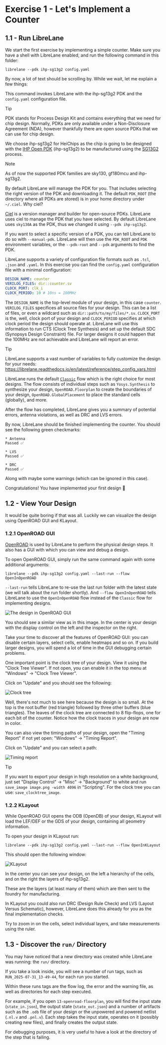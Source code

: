 # Exercise 1 - Let's Implement a Counter

## 1.1 - Run LibreLane

We start the first exercise by implementing a simple counter. Make sure you have a shell with LibreLane enabled, and run the following command in this folder:

```
librelane --pdk ihp-sg13g2 config.yaml
```

By now, a lot of text should be scrolling by. While we wait, let me explain a few things:

This command invokes LibreLane with the ihp-sg13g2 PDK and the `config.yaml` configuration file.

> [!TIP]
> PDK stands for Process Design Kit and contains everything that we need for chip design.
> Normally, PDKs are only available under a Non-Disclosure Agreement (NDA), however thankfully there are open source PDKs that we can use for chip design.

We choose ihp-sg13g2 for HeiChips as the chip is going to be designed with the [IHP Open PDK](https://github.com/IHP-GmbH/IHP-Open-PDK) (ihp-sg13g2) to be manufactured using the [SG13G2](https://www.ihp-microelectronics.com/de/leistungen/forschungs-und-prototyping-service/mpw-prototyping-service/sigec-bicmos-technologien) process.

> [!NOTE]
> As of now the supported PDK families are sky130, gf180mcu and ihp-sg13g2.

By default LibreLane will manage the PDK for you. That includes selecting the right version of the PDK and downloading it. The default `PDK_ROOT` (the directory where all PDKs are stored) is in your home directory under `~/.ciel`. Why ciel?

[Ciel](https://github.com/fossi-foundation/ciel) is a version manager and builder for open-source PDKs. LibreLane uses ciel to manage the PDK that you have selected. By default LibreLane uses `sky130A` as the PDK, thus we changed it using `--pdk ihp-sg13g2`.

If you want to select a specific version of a PDK, you can tell LibreLane to do so with `--manual-pdk`. LibreLane will then use the `PDK_ROOT` and `PDK` environment variables, or the `--pdk-root` and `--pdk` arguments to find the PDK.

LibreLane supports a variety of configuration file formats such as `.tcl`, `.json` and `.yaml`. In this exercise you can find the `config.yaml` configuration file with a minimal configuration:

```yaml
DESIGN_NAME: counter
VERILOG_FILES: dir::counter.sv
CLOCK_PORT: clk_i
CLOCK_PERIOD: 10 # 10ns = 100MHz
```

The `DESIGN_NAME` is the top-level module of your design, in this case `counter`. `VERILOG_FILES` specifices all source files for your design. This can be a list of files, or even a wildcard such as `dir::path/to/my/files/*.sv`.
`CLOCK_PORT` is the, well, clock port of your design and `CLOCK_PERIOD` specifies at which clock period the design should operate at. LibreLane will use this information to run CTS (Clock Tree Synthesis) and set up the default SDC (Synopsys Design Constraint) file. For larger designs it could happen that the 100MHz are not achievable and LibreLane will report an error.

> [!TIP]
> LibreLane supports a vast number of variables to fully customize the design for your needs: https://librelane.readthedocs.io/en/latest/reference/step_config_vars.html


LibreLane runs the default [`Classic`](https://github.com/librelane/librelane/blob/d96f32212d025acd1d7acf01f395951cf3d4aa12/librelane/flows/classic.py#L31) flow which is the right choice for most designs. The flow consists of individual steps such as `Yosys.Synthesis` to synthesize your design, `OpenROAD.Floorplan` to create the boundaries of your design, `OpenROAD.GlobalPlacement` to place the standard cells (globally), and more.

After the flow has completed, LibreLane gives you a summary of potential errors, antenna violations, as well as DRC and LVS errors.

By now, LibreLane should be finished implementing the counter.
You should see the following green checkmarks:

```
* Antenna
Passed ✅

* LVS
Passed ✅

* DRC
Passed ✅
``` 

Along with maybe some warnings (which can be ignored in this case).

Congratulations! You have implemented your first design 🎉

## 1.2 - View Your Design

It would be quite boring if that was all. Luckily we can visualize the design using OpenROAD GUI and KLayout.

### 1.2.1 OpenROAD GUI

[OpenROAD](https://github.com/The-OpenROAD-Project/OpenROAD) is used by LibreLane to perform the physical design steps. It also has a GUI with which you can view and debug a design.

To open OpenROAD GUI, simply run the same command again with some additional arguments:

```
librelane --pdk ihp-sg13g2 config.yaml --last-run --flow OpenInOpenROAD 
```

`--last-run` tells LibreLane to re-use the last run folder with the latest state (we will talk about the run folder shortly). And `--flow OpenInOpenROAD` tells LibreLane to use the `OpenInOpenROAD` flow instead of the `Classic` flow for implementing designs.

![The design in OpenROAD GUI](img/openroad_gui_1.png)

You should see a similar view as in this image. In the center is your design with the display control on the left and the inspector on the right.

Take your time to discover all the features of OpenROAD GUI: you can disable certain layers, select cells, enable heatmaps and so on.
If you build larger designs, you will spend a lot of time in the GUI debugging certain problems.

One important point is the clock tree of your design. View it using the "Clock Tree Viewer". If not open, you can enable it in the top menu at "Windows" → "Clock Tree Viewer".

Click on "Update" and you should see the following:

![Clock tree](img/openroad_gui_2.png)

Well, there's not much to see here because the design is so small. At the top is the root buffer (red triangle) followed by three other buffers (blue triangles). The leaves of the clock tree are connected to 8 flip-flops, one for each bit of the counter.
Notice how the clock traces in your design are now in color.

You can also view the timing paths of your design, open the "Timing Report" if not yet open: "Windows" → "Timing Report".

Click on "Update" and you can select a path:

![Timing report](img/openroad_gui_3.png)

> [!TIP]
> If you want to export your design in high resolution on a white background, just set "Display Control" → "Misc" → "Background" to white and run `save_image image.png -width 4096` in "Scripting". For the clock tree you can use: `save_clocktree_image`.

### 1.2.2 KLayout

While OpenROAD GUI opens the ODB (OpenDB) of your design, KLayout will load the LEF/DEF or the GDS of your design, containing all geometry information.

To open your design in KLayout run:

```
librelane --pdk ihp-sg13g2 config.yaml --last-run --flow OpenInKLayout
```

This should open the following window:

![KLayout](img/klayout_1.png)

In the center you can see your design, on the left a hierarchy of the cells, and on the right the layers of ihp-sg13g2.

These are the layers (at least many of them) which are then sent to the foundry for manufacturing.

In KLayout you could also run DRC (Design Rule Check) and LVS (Layout Versus Schematic), however, LibreLane does this already for you as the final implementation checks.

Try to zoom in on the cells, select individual layers, and take measurements using the ruler.

## 1.3 - Discover the `run/` Directory

You may have noticed that a new directory was created while LibreLane was running: the `run/` directory.

If you take a look inside, you will see a number of run tags, such as `RUN_2025-07-31_13-49-44`, for each run you started.

Within these runs tags are the flow log, the error and the warning file, as well as directories for each step executed.

For example, if you open `13-openroad-floorplan`, you will find the input state (`state_in.json`), the output state (`state_out.json`) and a number of artifacts such as the `.odb` file of your design or the unpowered and powered netlist (`.nl.v` and `.pnl.v`).
Each step takes the input state, operates on it (possibly creating new files), and finally creates the output state.

For debugging purposes, it is very useful to have a look at the directory of the step that is failing.
